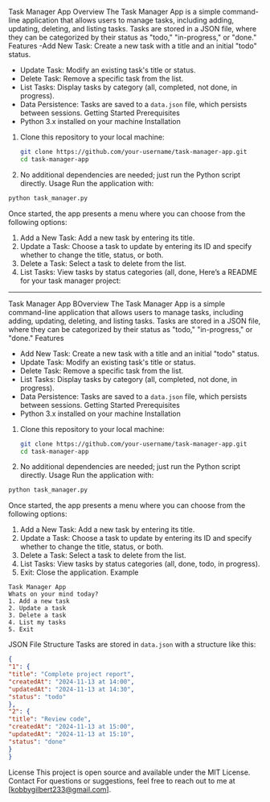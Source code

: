 
Task Manager App
Overview
The Task Manager App is a simple command-line application that allows users to manage
tasks, including adding, updating, deleting, and listing tasks. Tasks are stored in a JSON file,
where they can be categorized by their status as "todo," "in-progress," or "done."
Features
-Add New Task: Create a new task with a title and an initial "todo" status.
- Update Task: Modify an existing task's title or status.
- Delete Task: Remove a specific task from the list.
- List Tasks: Display tasks by category (all, completed, not done, in progress).
- Data Persistence: Tasks are saved to a `data.json` file, which persists between sessions.
Getting Started
Prerequisites
- Python 3.x installed on your machine
Installation
1. Clone this repository to your local machine:
   ```bash
   git clone https://github.com/your-username/task-manager-app.git
   cd task-manager-app
   ```
2. No additional dependencies are needed; just run the Python script directly.
Usage
Run the application with:
```bash
python task_manager.py
```
Once started, the app presents a menu where you can choose from the following options:
1. Add a New Task: Add a new task by entering its title.
2. Update a Task: Choose a task to update by entering its ID and specify whether to change
the title, status, or both.
3. Delete a Task: Select a task to delete from the list.
4. List Tasks: View tasks by status categories (all, done, Here’s a README for your task
manager project:
---
Task Manager App
BOverview
The Task Manager App is a simple command-line application that allows users to manage
tasks, including adding, updating, deleting, and listing tasks. Tasks are stored in a JSON file,
where they can be categorized by their status as "todo," "in-progress," or "done."
Features
- Add New Task: Create a new task with a title and an initial "todo" status.
- Update Task: Modify an existing task's title or status.
- Delete Task: Remove a specific task from the list.
- List Tasks: Display tasks by category (all, completed, not done, in progress).
- Data Persistence: Tasks are saved to a `data.json` file, which persists between sessions.
Getting Started
Prerequisites
- Python 3.x installed on your machine
Installation
1. Clone this repository to your local machine:
   ```bash
   git clone https://github.com/your-username/task-manager-app.git
   cd task-manager-app
   ```
2. No additional dependencies are needed; just run the Python script directly.
Usage
Run the application with:
```bash
python task_manager.py
```
Once started, the app presents a menu where you can choose from the following options:
1. Add a New Task: Add a new task by entering its title.
2. Update a Task: Choose a task to update by entering its ID and specify whether to change
the title, status, or both.
3. Delete a Task: Select a task to delete from the list.
4. List Tasks: View tasks by status categories (all, done, todo, in progress).
5. Exit: Close the application.
Example
```plaintext
Task Manager App
Whats on your mind today?
1. Add a new task
2. Update a task
3. Delete a task
4. List my tasks
5. Exit
```
JSON File Structure
Tasks are stored in `data.json` with a structure like this:
```json
{
"1": {
"title": "Complete project report",
"createdAt": "2024-11-13 at 14:00",
"updatedAt": "2024-11-13 at 14:30",
"status": "todo"
},
"2": {
"title": "Review code",
"createdAt": "2024-11-13 at 15:00",
"updatedAt": "2024-11-13 at 15:10",
"status": "done"
}
}
```
License
This project is open source and available under the MIT License.
Contact
For questions or suggestions, feel free to reach out to me at [kobbygilbert233@gmail.com].
